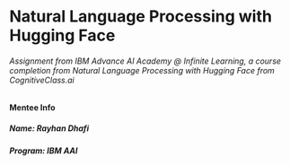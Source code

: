 # Natural Language Processing with Hugging Face

###### Assignment from IBM Advance AI Academy @ Infinite Learning, a course completion from Natural Language Processing with Hugging Face from CognitiveClass.ai

#### Mentee Info
##### Name: Rayhan Dhafi
##### Program: IBM AAI

